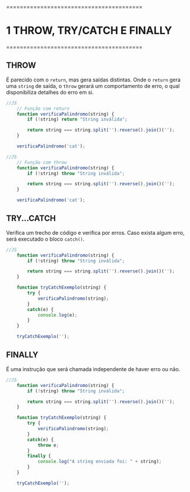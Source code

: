 ========================================
# 1 THROW, TRY/CATCH E FINALLY
========================================

## THROW

É parecido com o `return`, mas gera saídas distintas. Onde o `return` gera uma `string` de saída, o `throw` gerará um comportamento de erro, o qual disponibiliza detalhes do erro em si.

```js
//JS
    // Função com return
    function verificaPalindromo(string) {
        if (!string) return "String inválida";

        return string === string.split('').reverse().join()('');
    }

    verificaPalindromo('cat');

```
```js
//JS
    // Função com throw
    function verificaPalindromo(string) {
        if (!string) throw "String inválida";

        return string === string.split('').reverse().join()('');
    }

    verificaPalindromo('cat');

```

## TRY...CATCH

Verifica um trecho de código e verifica por erros. Caso exista algum erro, será executado o bloco `catch()`.

```js
//JS
    function verificaPalindromo(string) {
        if (!string) throw "String inválida";

        return string === string.split('').reverse().join()('');
    }

    function tryCatchExemplo(string) {
        try {
            verificaPalindromo(string);
        }
        catch(e) {
            console.log(e);
        }
    }

    tryCatchExemplo('');

```


## FINALLY

É uma instrução que será chamada independente de haver erro ou não.

```js
//JS
    function verificaPalindromo(string) {
        if (!string) throw "String inválida";

        return string === string.split('').reverse().join()('');
    }

    function tryCatchExemplo(string) {
        try {
            verificaPalindromo(string);
        }
        catch(e) {
            throw e;
        }
        finally {
            console.log("A string enviada foi: " + string);
        }
    }

    tryCatchExemplo('');

```
